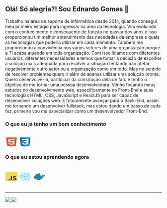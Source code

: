## Olá! Só alegria?! Sou Ednardo Gomes 👋
<p>
  Trabalho na área de suporte de informática desde 2014, quando consegui meu primeiro estágio para ingressar na área da tecnologia. Vim evoluindo com o conhecimento e consequente de função no passar dos anos e  isso proporcionou um melhor entendimento das necedades da empresa e quais as tecnologias que poderia utilizar em cada momento. Também me proporcionou a convivência nos vários setores de uma organização porque a TI acaba atuando em toda organização. Com isso lidamos com diferentes usuários, diferentes necessidades e temos que tomar a decisão de escolher a solução mais adequada para resolver a situação tentando não afetar negativamente outro setor ou a organização como um todo. Mas no sentido de resolver problemas quero ir além de apenas utilizar uma solução pronta. Quero desenvolvê-la, participar da construção dela de fato e tenho o objetivo de me tornar uma pessoa desenvolvedora. Venho focando meus estudos no desenvolvimento web, especificamente no Front-End e suas tecnologias HTML, CSS, JavaScript e ReactJS para ser capaz de desenvolver soluções web. E futuramente avançar para o Back-End, assim me tornando um desenvolver fullstack, mas estou dando um passo de cada fez, primeiro vou me expecializar como um desenvolvedor Front-End.
</p>

### O que eu já tenho um bom conhecimento
<div style="display: inline_block"><br>
  <img align="center" alt="Nardo-HTML" height="30" width="40" src="https://raw.githubusercontent.com/devicons/devicon/master/icons/html5/html5-original.svg">
  <img align="center" alt="Nardo-CSS" height="30" width="40" src="https://raw.githubusercontent.com/devicons/devicon/master/icons/css3/css3-original.svg">
</div>

### O que eu estou aprendendo agora  
<div style="display: inline_block"><br>
  <img align="center" alt="Nardo-Js" height="30" width="40" src="https://raw.githubusercontent.com/devicons/devicon/master/icons/javascript/javascript-original.svg">
  <img align="center" alt="Nardo-React" height="30" width="40" src="https://raw.githubusercontent.com/devicons/devicon/master/icons/react/react-original.svg">
<!--   <img align="center" alt="Nardo-Ts" height="30" width="40" src="https://raw.githubusercontent.com/devicons/devicon/master/icons/vuejs/vuejs-original.svg"> -->
  <img align="center" alt="Nardo-Ts" height="40" width="40" src="https://raw.githubusercontent.com/devicons/devicon/master/icons/docker/docker-original.svg">  
</div><br>
<hr>
<div>
  <a href="https://github.com/Nardogomes">
  <img height="180em" src="https://github-readme-stats.vercel.app/api?username=Nardogomes&show_icons=true&theme=algolia&include_all_commits=true&count_private=true"/>
  <img height="180em" src="https://github-readme-stats.vercel.app/api/top-langs/?username=Nardogomes&layout=compact&langs_count=7&theme=algolia"/>
</div>
